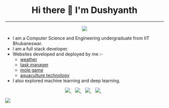 ###

<p align="center">
  <h1 align="center">Hi there 👋 I'm Dushyanth</h1>
</p>
<hr>
<p align="center">
  <img src="https://readme-typing-svg.herokuapp.com?font=Fira&size=22&center=true&vCenter=true&width=380&lines=Full+Stack+Developer"/>
</p>

* I am a Computer Science and Engineering undergraduate from IIT Bhubaneswar.
* I am a full stack developer.
* Websites developed and deployed by me :-
  * [weather](https://weather-all.herokuapp.com/)
  * [task manager](https://top-task-manager.herokuapp.com/)
  * [mole game](https://kdushyanth.github.io/mole-game/)
  * [aquaculture technology](https://aquaculture-svrm.herokuapp.com/materials)
* I also explored machine learning and deep learning. 

<p align="center">
<a href="https://www.linkedin.com/in/kurra-dushyanth/">
    <img src="https://img.shields.io/badge/linkedin-%230077B5.svg?&style=for-the-badge&logo=linkedin&logoColor=white" />
</a>&nbsp;&nbsp;

<a href="mailto:kd13@iitbbs.ac.in">
    <img src="https://img.shields.io/badge/Gmail-D14836?style=for-the-badge&logo=gmail&logoColor=white"/>
</a>&nbsp;&nbsp;

<a href="https://wa.me/9666771462">
    <img src="https://img.shields.io/badge/WhatsApp-25D366?style=for-the-badge&logo=whatsapp&logoColor=white" />
</a>&nbsp;&nbsp;

<a href="https://twitter.com/dushyanth_kurra/">
    <img src="https://img.shields.io/badge/Twitter-1DA1F2?style=for-the-badge&logo=twitter&logoColor=white" />
</a>&nbsp;&nbsp;
</p>

![](https://komarev.com/ghpvc/?username=kDushyanth&style=for-the-badge)


<!--
**kDushyanth/kDushyanth** is a ✨ _special_ ✨ repository because its `README.md` (this file) appears on your GitHub profile.

Here are some ideas to get you started:

- 🔭 I’m currently working on ...
- 🌱 I’m currently learning ...
- 👯 I’m looking to collaborate on ...
- 🤔 I’m looking for help with ...
- 💬 Ask me about ...
- 📫 How to reach me: 
- 😄 Pronouns: ...
- ⚡ Fun fact: ...
-->
